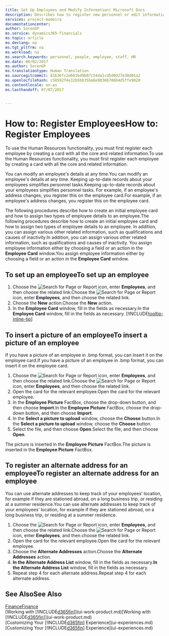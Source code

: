 ```yaml
---
title: Set Up Employees and Modify Information| Microsoft Docs
description: Describes how to register new personnel or edit information for existing staff.
services: project-madeira
documentationcenter: 
author: SorenGP
ms.service: dynamics365-financials
ms.topic: article
ms.devlang: na
ms.tgt_pltfrm: na
ms.workload: na
ms.search.keywords: personnel, people, employee, staff, HR
ms.date: 06/02/2017
ms.author: SorenGP
ms.translationtype: Human Translation
ms.sourcegitcommit: 81636fc2e661bd9b07c54da1cd5d0d27e30d01a2
ms.openlocfilehash: c58592f4e32b5bb35ba6e9036b786b4d5ffe9820
ms.contentlocale: en-au
ms.lasthandoff: 07/07/2017


---
```

# <a name="how-to-register-employees"></a><span data-ttu-id="93768-103">How to: Register Employees</span><span class="sxs-lookup"><span data-stu-id="93768-103">How to: Register Employees</span></span>
<span data-ttu-id="93768-104">To use the Human Resources functionality, you must first register each employee by creating a card with all the core and related information.</span><span class="sxs-lookup"><span data-stu-id="93768-104">To use the Human Resources functionality, you must first register each employee by creating a card with all the core and related information.</span></span>

<span data-ttu-id="93768-105">You can modify an employee's details at any time.</span><span class="sxs-lookup"><span data-stu-id="93768-105">You can modify an employee's details at any time.</span></span> <span data-ttu-id="93768-106">Keeping up-to-date records about your employees simplifies personnel tasks.</span><span class="sxs-lookup"><span data-stu-id="93768-106">Keeping up-to-date records about your employees simplifies personnel tasks.</span></span> <span data-ttu-id="93768-107">For example, if an employee's address changes, you register this on the employee card.</span><span class="sxs-lookup"><span data-stu-id="93768-107">For example, if an employee's address changes, you register this on the employee card.</span></span>

<span data-ttu-id="93768-108">The following procedures describe how to create an initial employee card and how to assign two types of employee details to an employee.</span><span class="sxs-lookup"><span data-stu-id="93768-108">The following procedures describe how to create an initial employee card and how to assign two types of employee details to an employee.</span></span> <span data-ttu-id="93768-109">In addition, you can assign various other related information, such as qualifications and causes of inactivity.</span><span class="sxs-lookup"><span data-stu-id="93768-109">In addition, you can assign various other related information, such as qualifications and causes of inactivity.</span></span> <span data-ttu-id="93768-110">You assign employee information either by choosing a field or an action in the **Employee Card** window.</span><span class="sxs-lookup"><span data-stu-id="93768-110">You assign employee information either by choosing a field or an action in the **Employee Card** window.</span></span>

## <a name="to-set-up-an-employee"></a><span data-ttu-id="93768-111">To set up an employee</span><span class="sxs-lookup"><span data-stu-id="93768-111">To set up an employee</span></span>
1. <span data-ttu-id="93768-112">Choose the ![Search for Page or Report](media/ui-search/search_small.png "Search for Page or Report icon") icon, enter **Employees**, and then choose the related link.</span><span class="sxs-lookup"><span data-stu-id="93768-112">Choose the ![Search for Page or Report](media/ui-search/search_small.png "Search for Page or Report icon") icon, enter **Employees**, and then choose the related link.</span></span>
2. <span data-ttu-id="93768-113">Choose the **New** action.</span><span class="sxs-lookup"><span data-stu-id="93768-113">Choose the **New** action.</span></span>
3. <span data-ttu-id="93768-114">In the **Employee Card** window, fill in the fields as necessary.</span><span class="sxs-lookup"><span data-stu-id="93768-114">In the **Employee Card** window, fill in the fields as necessary.</span></span> [!INCLUDE[tooltip-inline-tip](includes/tooltip-inline-tip_md.md)]

## <a name="to-insert-a-picture-of-an-employee"></a><span data-ttu-id="93768-115">To insert a picture of an employee</span><span class="sxs-lookup"><span data-stu-id="93768-115">To insert a picture of an employee</span></span>
<span data-ttu-id="93768-116">If you have a picture of an employee in .bmp format, you can insert it on the employee card.</span><span class="sxs-lookup"><span data-stu-id="93768-116">If you have a picture of an employee in .bmp format, you can insert it on the employee card.</span></span>

1. <span data-ttu-id="93768-117">Choose the ![Search for Page or Report](media/ui-search/search_small.png "Search for Page or Report icon") icon, enter **Employees**, and then choose the related link.</span><span class="sxs-lookup"><span data-stu-id="93768-117">Choose the ![Search for Page or Report](media/ui-search/search_small.png "Search for Page or Report icon") icon, enter **Employees**, and then choose the related link.</span></span>
2. <span data-ttu-id="93768-118">Open the card for the relevant employee.</span><span class="sxs-lookup"><span data-stu-id="93768-118">Open the card for the relevant employee.</span></span>
3. <span data-ttu-id="93768-119">In the **Employee Picture** FactBox, choose the drop-down button, and then choose **Import**.</span><span class="sxs-lookup"><span data-stu-id="93768-119">In the **Employee Picture** FactBox, choose the drop-down button, and then choose **Import**.</span></span>
4. <span data-ttu-id="93768-120">In the **Select a picture to upload** window, choose the **Choose** button.</span><span class="sxs-lookup"><span data-stu-id="93768-120">In the **Select a picture to upload** window, choose the **Choose** button.</span></span>
5. <span data-ttu-id="93768-121">Select the file, and then choose **Open**.</span><span class="sxs-lookup"><span data-stu-id="93768-121">Select the file, and then choose **Open**.</span></span>

<span data-ttu-id="93768-122">The picture is inserted in the **Employee Picture** FactBox.</span><span class="sxs-lookup"><span data-stu-id="93768-122">The picture is inserted in the **Employee Picture** FactBox.</span></span>

## <a name="to-register-an-alternate-address-for-an-employee"></a><span data-ttu-id="93768-123">To register an alternate address for an employee</span><span class="sxs-lookup"><span data-stu-id="93768-123">To register an alternate address for an employee</span></span>
<span data-ttu-id="93768-124">You can use alternate addresses to keep track of your employees’ location, for example if they are stationed abroad, on a long business trip, or residing at a summer residence.</span><span class="sxs-lookup"><span data-stu-id="93768-124">You can use alternate addresses to keep track of your employees’ location, for example if they are stationed abroad, on a long business trip, or residing at a summer residence.</span></span>

1. <span data-ttu-id="93768-125">Choose the ![Search for Page or Report](media/ui-search/search_small.png "Search for Page or Report icon") icon, enter **Employees**, and then choose the related link.</span><span class="sxs-lookup"><span data-stu-id="93768-125">Choose the ![Search for Page or Report](media/ui-search/search_small.png "Search for Page or Report icon") icon, enter **Employees**, and then choose the related link.</span></span>
2. <span data-ttu-id="93768-126">Open the card for the relevant employee.</span><span class="sxs-lookup"><span data-stu-id="93768-126">Open the card for the relevant employee.</span></span>
3. <span data-ttu-id="93768-127">Choose the **Alternate Addresses** action.</span><span class="sxs-lookup"><span data-stu-id="93768-127">Choose the **Alternate Addresses** action.</span></span>
4. <span data-ttu-id="93768-128">**In the Alternate Address List** window, fill in the fields as necessary.</span><span class="sxs-lookup"><span data-stu-id="93768-128">**In the Alternate Address List** window, fill in the fields as necessary.</span></span>
5. <span data-ttu-id="93768-129">Repeat step 4 for each alternate address.</span><span class="sxs-lookup"><span data-stu-id="93768-129">Repeat step 4 for each alternate address.</span></span>

## <a name="see-also"></a><span data-ttu-id="93768-130">See Also</span><span class="sxs-lookup"><span data-stu-id="93768-130">See Also</span></span>
[<span data-ttu-id="93768-131">Finance</span><span class="sxs-lookup"><span data-stu-id="93768-131">Finance</span></span>](finance.md)  
<span data-ttu-id="93768-132">[Working with [!INCLUDE[d365fin](includes/d365fin_md.md)]](ui-work-product.md)</span><span class="sxs-lookup"><span data-stu-id="93768-132">[Working with [!INCLUDE[d365fin](includes/d365fin_md.md)]](ui-work-product.md)</span></span>  
<span data-ttu-id="93768-133">[Customizing Your [!INCLUDE[d365fin](includes/d365fin_md.md)] Experience](ui-experiences.md)</span><span class="sxs-lookup"><span data-stu-id="93768-133">[Customizing Your [!INCLUDE[d365fin](includes/d365fin_md.md)] Experience](ui-experiences.md)</span></span>

